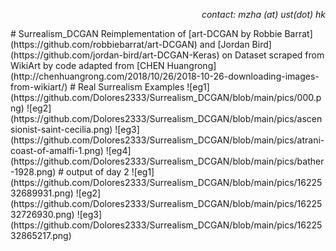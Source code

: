 <p align="right">
<i>contact: mzha (at) ust(dot) hk</i>
</p>
# Surrealism_DCGAN
Reimplementation of [art-DCGAN by Robbie Barrat](https://github.com/robbiebarrat/art-DCGAN) and [Jordan Bird](https://github.com/jordan-bird/art-DCGAN-Keras) on Dataset scraped from WikiArt by code adapted from [CHEN Huangrong](http://chenhuangrong.com/2018/10/26/2018-10-26-downloading-images-from-wikiart/)
# Real Surrealism Examples
![eg1](https://github.com/Dolores2333/Surrealism_DCGAN/blob/main/pics/000.png)
![eg2](https://github.com/Dolores2333/Surrealism_DCGAN/blob/main/pics/ascensionist-saint-cecilia.png)
![eg3](https://github.com/Dolores2333/Surrealism_DCGAN/blob/main/pics/atrani-coast-of-amalfi-1.png)
![eg4](https://github.com/Dolores2333/Surrealism_DCGAN/blob/main/pics/bather-1928.png)
# output of day 2
![eg1](https://github.com/Dolores2333/Surrealism_DCGAN/blob/main/pics/1622532689931.png)
![eg2](https://github.com/Dolores2333/Surrealism_DCGAN/blob/main/pics/1622532726930.png)
![eg3](https://github.com/Dolores2333/Surrealism_DCGAN/blob/main/pics/1622532865217.png)


